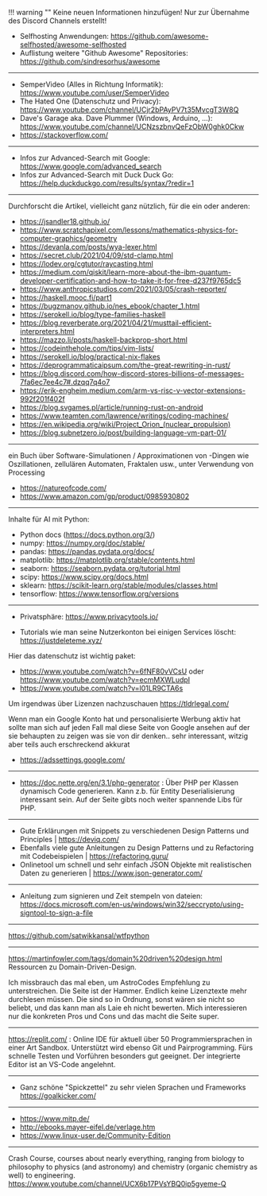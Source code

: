 !!! warning ""
    Keine neuen Informationen hinzufügen! Nur zur Übernahme des Discord Channels erstellt!

- Selfhosting Anwendungen: https://github.com/awesome-selfhosted/awesome-selfhosted  
- Auflistung weitere "Github Awesome" Repositories: https://github.com/sindresorhus/awesome  

---

- SemperVideo (Alles in Richtung Informatik): https://www.youtube.com/user/SemperVideo  
- The Hated One (Datenschutz und Privacy): https://www.youtube.com/channel/UCjr2bPAyPV7t35MvcgT3W8Q  
- Dave's Garage aka. Dave Plummer (Windows, Arduino, ...): https://www.youtube.com/channel/UCNzszbnvQeFzObW0ghk0Ckw  
- https://stackoverflow.com/

---

- Infos zur Advanced-Search mit Google: https://www.google.com/advanced_search  
- Infos zur Advanced-Search mit Duck Duck Go: https://help.duckduckgo.com/results/syntax/?redir=1  

---

Durchforscht die Artikel, vielleicht ganz nützlich, für die ein oder anderen: 
- https://jsandler18.github.io/  
- https://www.scratchapixel.com/lessons/mathematics-physics-for-computer-graphics/geometry  
- https://devanla.com/posts/wya-lexer.html    
- https://secret.club/2021/04/09/std-clamp.html  
- https://lodev.org/cgtutor/raycasting.html  
- https://medium.com/qiskit/learn-more-about-the-ibm-quantum-developer-certification-and-how-to-take-it-for-free-d237f9765dc5  
- https://www.anthropicstudios.com/2021/03/05/crash-reporter/  
- https://haskell.mooc.fi/part1  
- https://bugzmanov.github.io/nes_ebook/chapter_1.html  
- https://serokell.io/blog/type-families-haskell  
- https://blog.reverberate.org/2021/04/21/musttail-efficient-interpreters.html  
- https://mazzo.li/posts/haskell-backprop-short.html  
- https://codeinthehole.com/tips/vim-lists/  
- https://serokell.io/blog/practical-nix-flakes  
- https://deprogrammaticaipsum.com/the-great-rewriting-in-rust/  
- https://blog.discord.com/how-discord-stores-billions-of-messages-7fa6ec7ee4c7#.dzqq7q4o7  
- https://erik-engheim.medium.com/arm-vs-risc-v-vector-extensions-992f201f402f  
- https://blog.svgames.pl/article/running-rust-on-android  
- https://www.teamten.com/lawrence/writings/coding-machines/  
- https://en.wikipedia.org/wiki/Project_Orion_(nuclear_propulsion)  
- https://blog.subnetzero.io/post/building-language-vm-part-01/  

---

ein Buch über Software-Simulationen / Approximationen von <Nature>-Dingen wie Oszillationen, zellulären Automaten, Fraktalen usw., unter Verwendung von Processing
- https://natureofcode.com/  
- https://www.amazon.com/gp/product/0985930802  

---
    
Inhalte für AI mit Python:
- Python docs (https://docs.python.org/3/)   
- numpy: https://numpy.org/doc/stable/  
- pandas: https://pandas.pydata.org/docs/  
- matplotlib: https://matplotlib.org/stable/contents.html  
- seaborn: https://seaborn.pydata.org/tutorial.html    
- scipy: https://www.scipy.org/docs.html  
- sklearn: https://scikit-learn.org/stable/modules/classes.html  
- tensorflow: https://www.tensorflow.org/versions  

---
    
- Privatsphäre: https://www.privacytools.io/

- Tutorials wie man seine Nutzerkonton bei einigen Services löscht: https://justdeleteme.xyz/  


Hier das datenschutz ist wichtig paket:  
- https://www.youtube.com/watch?v=6fNF80vVCsU oder https://www.youtube.com/watch?v=ecmMXWLudpI  
- https://www.youtube.com/watch?v=l01LR9CTA6s  

Um irgendwas über Lizenzen nachzuschauen https://tldrlegal.com/

Wenn man ein Google Konto hat und personalisierte Werbung aktiv hat sollte man sich auf jeden Fall mal diese Seite von Google ansehen auf der sie behaupten zu zeigen was sie von dir denken.. sehr interessant, witzig aber teils auch erschreckend akkurat
- https://adssettings.google.com/


---

- https://doc.nette.org/en/3.1/php-generator : Über PHP per Klassen dynamisch Code generieren. Kann z.b. für Entity Deserialisierung interessant sein. Auf der Seite gibts noch weiter spannende Libs für PHP.

---
    
- Gute Erklärungen mit Snippets zu verschiedenen Design Patterns und Principles                        |  https://deviq.com/  
- Ebenfalls viele gute Anleitungen zu Design Patterns und zu Refactoring mit Codebeispielen    |  https://refactoring.guru/  
- Onlinetool um schnell und sehr einfach JSON Objekte mit realistischen Daten zu generieren  | https://www.json-generator.com/  

---

- Anleitung zum signieren und Zeit stempeln von dateien: https://docs.microsoft.com/en-us/windows/win32/seccrypto/using-signtool-to-sign-a-file

---

https://github.com/satwikkansal/wtfpython

---
    
https://martinfowler.com/tags/domain%20driven%20design.html
Ressourcen zu Domain-Driven-Design.

Ich missbrauch das mal eben, um AstroCodes Empfehlung zu unterstreichen. Die Seite ist der Hammer. Endlich keine Lizenztexte mehr durchlesen müssen. Die sind so in Ordnung, sonst wären sie nicht so beliebt, und das kann man als Laie eh nicht bewerten. Mich interessieren nur die konkreten Pros und Cons und das macht die Seite super.

---

https://replit.com/ : Online IDE für aktuell über 50 Programmiersprachen in einer Art Sandbox. Unterstützt wird ebenso Git und Pairprogramming. Fürs schnelle Testen und Vorführen besonders gut geeignet. Der integrierte Editor ist an VS-Code angelehnt.

---
    
- Ganz schöne "Spickzettel" zu sehr vielen Sprachen und Frameworks https://goalkicker.com/

---

- https://www.mitp.de/  
- http://ebooks.mayer-eifel.de/verlage.htm  
- https://www.linux-user.de/Community-Edition  

---
    
Crash Course, courses about nearly everything, ranging from biology to philosophy to physics (and astronomy) and chemistry (organic chemistry as well) to engineering.  
https://www.youtube.com/channel/UCX6b17PVsYBQ0ip5gyeme-Q
